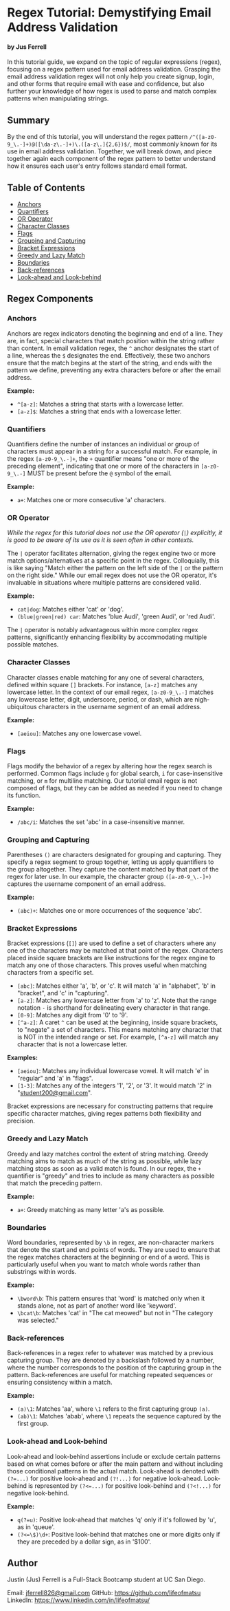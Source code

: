 # Regex Tutorial: Demystifying Email Address Validation
#### by Jus Ferrell

In this tutorial guide, we expand on the topic of regular expressions (regex), focusing on a regex pattern used for email address validation. Grasping the email address validation regex will not only help you create signup, login, and other forms that require email with ease and confidence, but also further your knowledge of how regex is used to parse and match complex patterns when manipulating strings.

## Summary

By the end of this tutorial, you will understand the regex pattern `/^([a-z0-9_\.-]+)@([\da-z\.-]+)\.([a-z\.]{2,6})$/`, most commonly known for its use in email address validation. Together, we will break down, and piece together again each component of the regex pattern to better understand how it ensures each user's entry follows standard email format.

## Table of Contents

- [Anchors](#anchors)
- [Quantifiers](#quantifiers)
- [OR Operator](#or-operator)
- [Character Classes](#character-classes)
- [Flags](#flags)
- [Grouping and Capturing](#grouping-and-capturing)
- [Bracket Expressions](#bracket-expressions)
- [Greedy and Lazy Match](#greedy-and-lazy-match)
- [Boundaries](#boundaries)
- [Back-references](#back-references)
- [Look-ahead and Look-behind](#look-ahead-and-look-behind)

## Regex Components

### Anchors
Anchors are regex indicators denoting the beginning and end of a line. They are, in fact, special characters that match position within the string rather than content. In email validation regex, the `^` anchor designates the start of a line, whereas the `$` designates the end. Effectively, these two anchors ensure that the match begins at the start of the string, and ends with the pattern we define, preventing any extra characters before or after the email address.

**Example:**
- `^[a-z]`: Matches a string that starts with a lowercase letter.
- `[a-z]$`: Matches a string that ends with a lowercase letter.


### Quantifiers
Quantifiers define the number of instances an individual or group of characters must appear in a string for a successful match. For example, in the regex `[a-z0-9_\.-]+`, the `+` quantifier means "one or more of the preceding element", indicating that one or more of the characters in `[a-z0-9_\.-]` MUST be present before the `@` symbol of the email.

**Example:**
- `a+`: Matches one or more consecutive 'a' characters.


### OR Operator
_While the regex for this tutorial does not use the OR operator (`|`) explicitly, it is good to be aware of its use as it is seen often in other contexts._

The `|` operator facilitates alternation, giving the regex engine two or more match options/alternatives at a specific point in the regex. Colloquially, this is like saying "Match either the pattern on the left side of the `|` or the pattern on the right side." While our email regex does not use the OR operator, it's invaluable in situations where multiple patterns are considered valid.

**Example:**
- `cat|dog`: Matches either 'cat' or 'dog'.
- `(blue|green|red) car`: Matches 'blue Audi', 'green Audi', or 'red Audi'.

The `|` operator is notably advantageous within more complex regex patterns, significantly enhancing flexibility by accommodating multiple possible matches.


### Character Classes
Character classes enable matching for any one of several characters, defined within square `[]` brackets. For instance, `[a-z]` matches any lowercase letter. In the context of our email regex, `[a-z0-9_\.-]` matches any lowercase letter, digit, underscore, period, or dash, which are nigh-ubiquitous characters in the username segment of an email address.

**Example:**
- `[aeiou]`: Matches any one lowercase vowel.


### Flags
Flags modify the behavior of a regex by altering how the regex search is performed. Common flags include `g` for global search, `i` for case-insensitive matching, or `m` for multiline matching. Our tutorial email regex is not composed of flags, but they can be added as needed if you need to change its function.

**Example:**
- `/abc/i`: Matches the set 'abc' in a case-insensitive manner.


### Grouping and Capturing
Parentheses `()` are characters designated for grouping and capturing. They specify a regex segment to group together, letting us apply quantifiers to the group altogether. They  capture the content matched by that part of the regex for later use. In our example, the character group `([a-z0-9_\.-]+)` captures the username component of an email address.

**Example:**
- `(abc)+`: Matches one or more occurrences of the sequence 'abc'.


### Bracket Expressions
Bracket expressions (`[]`) are used to define a set of characters where any one of the characters may be matched at that point of the regex. Characters placed inside square brackets are like instructions for the regex engine to match any one of those characters. This proves useful when matching characters from a specific set.

- `[abc]`: Matches either 'a', 'b', or 'c'. It will match 'a' in "alphabet", 'b' in "bracket", and 'c' in "capturing".
- `[a-z]`: Matches any lowercase letter from 'a' to 'z'. Note that the range notation `-` is shorthand for delineating every character in that range.
- `[0-9]`: Matches any digit from '0' to '9'.
- `[^a-z]`: A caret `^` can be used at the beginning, inside square brackets, to "negate" a set of characters. This means matching any character that is NOT in the intended range or set. For example, `[^a-z]` will match any character that is not a lowercase letter.

**Examples:**
- `[aeiou]`: Matches any individual lowercase vowel. It will match 'e' in "regular" and 'a' in "flags".
- `[1-3]`: Matches any of the integers '1', '2', or '3'. It would match '2' in "student200@gmail.com".

Bracket expressions are necessary for constructing patterns that require specific character matches, giving regex patterns both flexibility and precision.


### Greedy and Lazy Match
Greedy and lazy matches control the extent of string matching. Greedy matching aims to match as much of the string as possible, while lazy matching stops as soon as a valid match is found. In our regex, the `+` quantifier is "greedy" and tries to include as many characters as possible that match the preceding pattern.

**Example:**
- `a+`: Greedy matching as many letter 'a's as possible.


### Boundaries
Word boundaries, represented by `\b` in regex, are non-character markers that denote the start and end points of words. They are used to ensure that the regex matches characters at the beginning or end of a word. This is particularly useful when you want to match whole words rather than substrings within words.

**Example:**
- `\bword\b`: This pattern ensures that 'word' is matched only when it stands alone, not as part of another word like 'keyword'.
- `\bcat\b`: Matches 'cat' in "The cat meowed" but not in "The category was selected."


### Back-references
Back-references in a regex refer to whatever was matched by a previous capturing group. They are denoted by a backslash followed by a number, where the number corresponds to the position of the capturing group in the pattern. Back-references are useful for matching repeated sequences or ensuring consistency within a match.

**Example:**
- `(a)\1`: Matches 'aa', where `\1` refers to the first capturing group `(a)`.
- `(ab)\1`: Matches 'abab', where `\1` repeats the sequence captured by the first group.


### Look-ahead and Look-behind
Look-ahead and look-behind assertions include or exclude certain patterns based on what comes before or after the main pattern and without including those conditional patterns in the actual match. Look-ahead is denoted with `(?=...)` for positive look-ahead and `(?!...)` for negative look-ahead. Look-behind is represented by `(?<=...)` for positive look-behind and `(?<!...)` for negative look-behind.

**Example:**
- `q(?=u)`: Positive look-ahead that matches 'q' only if it's followed by 'u', as in 'queue'.
- `(?<=\$)\d+`: Positive look-behind that matches one or more digits only if they are preceded by a dollar sign, as in '$100'.


## Author
Justin (Jus) Ferrell is a Full-Stack Bootcamp student at UC San Diego.

Email: jferrell826@gmail.com
GitHub: https://github.com/lifeofmatsu
LinkedIn: https://www.linkedin.com/in/lifeofmatsu/
